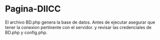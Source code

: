 # Pagina-DIICC
El archivo BD.php genera la base de datos.
Antes de ejecutar asegurar que tener la conexion pertinente con el servidor.
y revisar las credenciales de BD.php y config.php.
